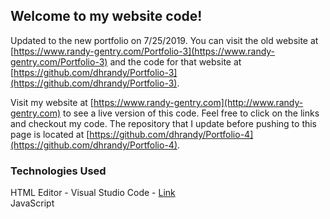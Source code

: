 ## Welcome to my website code!

Updated to the new portfolio on 7/25/2019. You can visit the old website at [https://www.randy-gentry.com/Portfolio-3](https://www.randy-gentry.com/Portfolio-3) and the code for that website at [https://github.com/dhrandy/Portfolio-3](https://github.com/dhrandy/Portfolio-3).

Visit my website at [https://www.randy-gentry.com](http://www.randy-gentry.com) to see a live version of this code. Feel free to click on the links and checkout my code. The repository that I update before pushing to this page is located at [https://github.com/dhrandy/Portfolio-4](https://github.com/dhrandy/Portfolio-4).

### Technologies Used

HTML Editor - Visual Studio Code - [Link](https://code.visualstudio.com/)  
JavaScript
